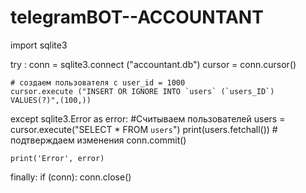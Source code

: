# telegramBOT--ACCOUNTANT
import sqlite3

try :
    conn = sqlite3.connect ("accountant.db")
    cursor = conn.cursor()

    # создаем пользователя с user_id = 1000
    cursor.execute ("INSERT OR IGNORE INTO `users` (`users_ID`) VALUES(?)",(100,))
except sqlite3.Error as error:
    #Считываем пользователей
    users = cursor.execute("SELECT * FROM `users`")
    print(users.fetchall())
    # подтверждаем изменения 
    conn.commit()

    print('Error', error)
finally:
    if (conn):
        conn.close()
